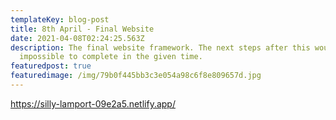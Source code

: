 ```yaml
---
templateKey: blog-post
title: 8th April - Final Website
date: 2021-04-08T02:24:25.563Z
description: The final website framework. The next steps after this would be be
  impossible to complete in the given time.
featuredpost: true
featuredimage: /img/79b0f445bb3c3e054a98c6f8e809657d.jpg
---
```

https://silly-lamport-09e2a5.netlify.app/